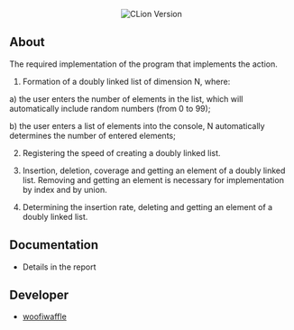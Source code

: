 <p align = "center">
  <img src = "https://img.shields.io/badge/Engine-CLion%202022.2.3-green" alt = "CLion Version">
</p>

## About
The required implementation of the program that implements the action.

1. Formation of a doubly linked list of dimension N, where:

a) the user enters the number of elements in the list, which will automatically include random numbers (from 0 to 99);

b) the user enters a list of elements into the console, N automatically determines the number of entered elements;

2. Registering the speed of creating a doubly linked list.

3. Insertion, deletion, coverage and getting an element of a doubly linked list. Removing and getting an element is necessary for implementation by index and by union.

4. Determining the insertion rate, deleting and getting an element of a doubly linked list.

## Documentation 

*  Details in the report

## Developer

*  [woofiwaffle](https://github.com/woofiwaffle)
